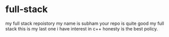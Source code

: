 # full-stack
my full stack repoistory
my name is subham
your repo is quite good
my full stack 
this is my last one
i have interest in c++
honesty is the best policy.

